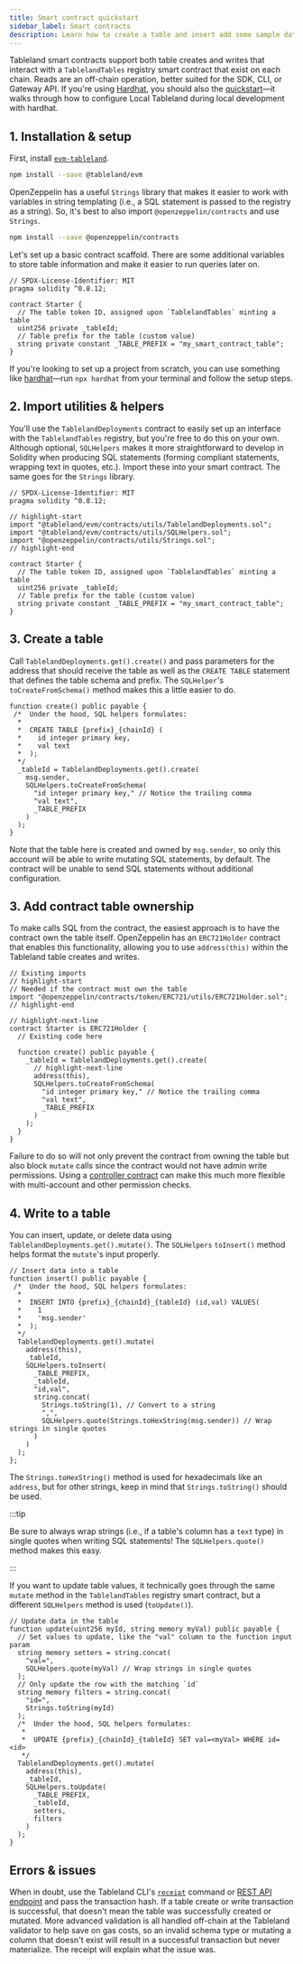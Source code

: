 ```yaml
---
title: Smart contract quickstart
sidebar_label: Smart contracts
description: Learn how to create a table and insert add some sample data using the Solidity.
---
```


Tableland smart contracts support both table creates and writes that interact with a `TablelandTables` registry smart contract that exist on each chain. Reads are an off-chain operation, better suited for the SDK, CLI, or Gateway API. If you're using [Hardhat](https://hardhat.org/), you should also the [quickstart](/quickstarts/hardhat)—it walks through how to configure Local Tableland during local development with hardhat.

## 1. Installation & setup

First, install [`evm-tableland`](https://github.com/tablelandnetwork/evm-tableland).

```bash npm2yarn
npm install --save @tableland/evm
```

OpenZeppelin has a useful `Strings` library that makes it easier to work with variables in string templating (i.e., a SQL statement is passed to the registry as a string). So, it's best to also import `@openzeppelin/contracts` and use `Strings`.

```bash npm2yarn
npm install --save @openzeppelin/contracts
```

Let's set up a basic contract scaffold. There are some additional variables to store table information and make it easier to run queries later on.

```solidity
// SPDX-License-Identifier: MIT
pragma solidity ^0.8.12;

contract Starter {
  // The table token ID, assigned upon `TablelandTables` minting a table
  uint256 private _tableId;
  // Table prefix for the table (custom value)
  string private constant _TABLE_PREFIX = "my_smart_contract_table";
}
```

If you're looking to set up a project from scratch, you can use something like [hardhat](https://hardhat.org/tutorial/creating-a-new-hardhat-project)—run `npx hardhat` from your terminal and follow the setup steps.

## 2. Import utilities & helpers

You'll use the `TablelandDeployments` contract to easily set up an interface with the `TablelandTables` registry, but you're free to do this on your own. Although optional, `SQLHelpers` makes it more straightforward to develop in Solidity when producing SQL statements (forming compliant statements, wrapping text in quotes, etc.). Import these into your smart contract. The same goes for the `Strings` library.

```solidity
// SPDX-License-Identifier: MIT
pragma solidity ^0.8.12;

// highlight-start
import "@tableland/evm/contracts/utils/TablelandDeployments.sol";
import "@tableland/evm/contracts/utils/SQLHelpers.sol";
import "@openzeppelin/contracts/utils/Strings.sol";
// highlight-end

contract Starter {
  // The table token ID, assigned upon `TablelandTables` minting a table
  uint256 private _tableId;
  // Table prefix for the table (custom value)
  string private constant _TABLE_PREFIX = "my_smart_contract_table";
}
```

## 3. Create a table

Call `TablelandDeployments.get().create()` and pass parameters for the address that should receive the table as well as the `CREATE TABLE` statement that defines the table schema and prefix. The `SQLHelper`'s `toCreateFromSchema()` method makes this a little easier to do.

```solidity
function create() public payable {
 /*  Under the hood, SQL helpers formulates:
  *
  *  CREATE TABLE {prefix}_{chainId} (
  *    id integer primary key,
  *    val text
  *  );
  */
  _tableId = TablelandDeployments.get().create(
    msg.sender,
    SQLHelpers.toCreateFromSchema(
      "id integer primary key," // Notice the trailing comma
      "val text",
      _TABLE_PREFIX
    )
  );
}
```

Note that the table here is created and owned by `msg.sender`, so only this account will be able to write mutating SQL statements, by default. The contract will be unable to send SQL statements without additional configuration.

## 3. Add contract table ownership

To make calls SQL from the contract, the easiest approach is to have the contract own the table itself. OpenZeppelin has an `ERC721Holder` contract that enables this functionality, allowing you to use `address(this)` within the Tableland table creates and writes.

```solidity
// Existing imports
// highlight-start
// Needed if the contract must own the table
import "@openzeppelin/contracts/token/ERC721/utils/ERC721Holder.sol";
// highlight-end

// highlight-next-line
contract Starter is ERC721Holder {
  // Existing code here

  function create() public payable {
    _tableId = TablelandDeployments.get().create(
      // highlight-next-line
      address(this),
      SQLHelpers.toCreateFromSchema(
        "id integer primary key," // Notice the trailing comma
        "val text",
        _TABLE_PREFIX
      )
    );
  }
}
```

Failure to do so will not only prevent the contract from owning the table but also block `mutate` calls since the contract would not have admin write permissions. Using a [controller contract](/smart-contracts/controller) can make this much more flexible with multi-account and other permission checks.

## 4. Write to a table

You can insert, update, or delete data using `TablelandDeployments.get().mutate()`. The `SQLHelpers` `toInsert()` method helps format the `mutate`'s input properly.

```solidity
// Insert data into a table
function insert() public payable {
 /*  Under the hood, SQL helpers formulates:
  *
  *  INSERT INTO {prefix}_{chainId}_{tableId} (id,val) VALUES(
  *    1
  *    'msg.sender'
  *  );
  */
  TablelandDeployments.get().mutate(
    address(this),
    _tableId,
    SQLHelpers.toInsert(
      _TABLE_PREFIX,
      _tableId,
      "id,val",
      string.concat(
        Strings.toString(1), // Convert to a string
        ",",
        SQLHelpers.quote(Strings.toHexString(msg.sender)) // Wrap strings in single quotes
      )
    )
  );
};
```

The `Strings.toHexString()` method is used for hexadecimals like an `address`, but for other strings, keep in mind that `Strings.toString()` should be used.

:::tip

Be sure to always wrap strings (i.e., if a table's column has a `text` type) in single quotes when writing SQL statements! The `SQLHelpers.quote()` method makes this easy.

:::

If you want to update table values, it technically goes through the same `mutate` method in the `TablelandTables` registry smart contract, but a different `SQLHelpers` method is used (`toUpdate()`).

```solidity
// Update data in the table
function update(uint256 myId, string memory myVal) public payable {
  // Set values to update, like the "val" column to the function input param
  string memory setters = string.concat(
    "val=",
    SQLHelpers.quote(myVal) // Wrap strings in single quotes
  );
  // Only update the row with the matching `id`
  string memory filters = string.concat(
    "id=",
    Strings.toString(myId)
  );
  /*  Under the hood, SQL helpers formulates:
   *
   *  UPDATE {prefix}_{chainId}_{tableId} SET val=<myVal> WHERE id=<id>
   */
  TablelandDeployments.get().mutate(
    address(this),
    _tableId,
    SQLHelpers.toUpdate(
      _TABLE_PREFIX,
      _tableId,
      setters,
      filters
    )
  );
}
```

## Errors & issues

When in doubt, use the Tableland CLI's [`receipt`](/cli#receipt) command or [REST API endpoint](api-quickstart#3-get-other-table-info) and pass the transaction hash. If a table create or write transaction is successful, that doesn't mean the table was successfully created or mutated. More advanced validation is all handled off-chain at the Tableland validator to help save on gas costs, so an invalid schema type or mutating a column that doesn't exist will result in a successful transaction but never materialize. The receipt will explain what the issue was.
